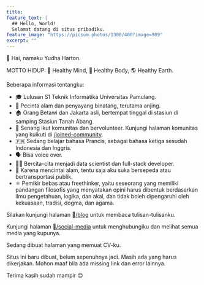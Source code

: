 ```yaml
---
title:
feature_text: |
  ## Hello, World!
  Selamat datang di situs pribadiku.
feature_image: "https://picsum.photos/1300/400?image=989"
excerpt: ""
---
```



👋 Hai, namaku Yudha Harton.

MOTTO HIDUP: 🧠 Healthy Mind, 💪 Healthy Body, 🌎 Healthy Earth.

Beberapa informasi tentangku:
- 🎓 Lulusan S1 Teknik Informatika Universitas Pamulang.
- 🌱 Pecinta alam dan penyayang binatang, terutama anjing.
- 🏠 Orang Betawi dan Jakarta asli, bertempat tinggal di stasiun di samping Stasiun Tanah Abang.
- 🙌 Senang ikut komunitas dan bervolunteer. Kunjungi halaman komunitas yang kuikuti di [/joined-community](/joined-community).
- 🇫🇷 Sedang belajar bahasa Prancis, sebagai bahasa ketiga sesudah Indonesia dan Inggris.
- 🗣️ Bisa voice over.
- 👩‍💻 Bercita-cita menjadi data scientist dan full-stack developer.
- 🚴 Karena mencintai alam, tentu saja aku suka bersepeda atau bertransportasi publik.
- ⚛️  Pemikir bebas atau freethinker, yaitu seseorang yang memiliki pandangan filosofis yang menyatakan opini harus dibentuk berdasarkan ilmu pengetahuan, logika, dan akal, dan tidak boleh dipengaruhi oleh kekuasaan, tradisi, dogma, dan agama.

Silakan kunjungi halaman 📝[/blog](/blog) untuk membaca tulisan-tulisanku.

Kunjungi halaman 📲[/social-media](/social-media) untuk menghubungiku dan melihat semua media yang kupunya.

Sedang dibuat halaman yang memuat CV-ku.

Situs ini baru dibuat, belum sepenuhnya jadi. Masih ada yang harus dikerjakan. Mohon maaf bila ada missing link dan error lainnya.

Terima kasih sudah mampir 😊 